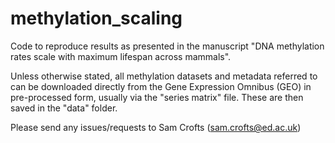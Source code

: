 # methylation_scaling
Code to reproduce results as presented in the manuscript "DNA methylation rates scale with maximum lifespan across mammals". 

Unless otherwise stated, all methylation datasets and metadata referred to can be downloaded directly from the Gene Expression Omnibus (GEO) in
pre-processed form, usually via the "series matrix" file. These are then saved in the "data" folder.

Please send any issues/requests to Sam Crofts (sam.crofts@ed.ac.uk)
